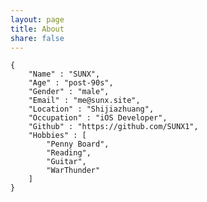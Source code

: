 ```yaml
---
layout: page
title: About
share: false
---
```


    {
        "Name" : "SUNX",
        "Age" : "post-90s",
        "Gender" : "male",
        "Email" : "me@sunx.site",
        "Location" : "Shijiazhuang",
        "Occupation" : "iOS Developer",
        "Github" : "https://github.com/SUNX1",
        "Hobbies" : [
            "Penny Board",
            "Reading",
            "Guitar",
            "WarThunder"
        ]
    }

